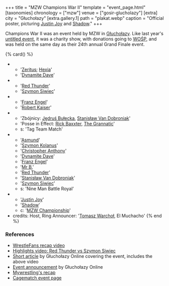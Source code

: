 +++
title = "MZW Champions War II"
template = "event_page.html"
[taxonomies]
chronology = ["mzw"]
venue = ["gosir-glucholazy"]
[extra]
city = "Głuchołazy"
[extra.gallery.1]
path = "plakat.webp"
caption = "Official poster, picturing [Justin Joy](@/w/justin-joy.md) and [Shadow](@/w/shadow.md)."
+++

Champions War II was an event held by MZW in [Głuchołazy](@/v/gosir-glucholazy.md). Like last year's [untitled event](@/e/mzw/2015-01-11-mzw-charity-show-2015.md), it was a charity show, with donations going to [WOŚP][wosp], and was held on the same day as their 24th annual Grand Finale event.

{% card() %}
- - '[Zeritus](@/w/zeritus.md); [Hexia](@/w/hexia.md)'
  - '[Dynamite Dave](@/w/dynamite-dave.md)'
- - '[Red Thunder](@/w/red-thunder.md)'
  - '[Szymon Siwiec](@/w/szymon-siwiec.md)'
- - '[Franz Engel](@/w/franz-engel.md)'
  - '[Robert Kaiser](@/w/robert-kaiser.md)'
- - 'Zbójnicy: [Jędruś Bułecka](@/w/jedrus-bulecka.md), [Stanisław Van Dobroniak](@/w/stanislaw-van-dobroniak.md)'
  - 'Posse in Effect: [Rick Baxxter](@/w/rick-baxxter.md), [The Grannatic](@/w/the-grannatic.md)'
  - s: 'Tag Team Match'
- - '[Asmund](@/w/asmund.md)'
  - '[Szymon Kolanus](@/w/blue-thunder.md)'
  - '[Christopher Anthony](@/w/christopher-anthony.md)'
  - '[Dynamite Dave](@/w/dynamite-dave.md)'
  - '[Franz Engel](@/w/franz-engel.md)'
  - '[Mr B.](@/w/mr-b.md)'
  - '[Red Thunder](@/w/red-thunder.md)'
  - '[Stanisław Van Dobroniak](@/w/stanislaw-van-dobroniak.md)'
  - '[Szymon Siwiec](@/w/szymon-siwiec.md)'
  - s: 'Nine Man Battle Royal'
- - '[Justin Joy](@/w/justin-joy.md)'
  - '[Shadow](@/w/shadow.md)'
  - c: '[MZW Championship](@/c/mzw-championship.md)'
- credits:
    Host, Ring Announcer: '[Tomasz Warchoł](@/w/tomasz-warchol.md), El Muchacho'
{% end %}

### References

* [WrestleFans recap video](https://youtu.be/1kVqHeViz_o)
* [Highlights video: Red Thunder vs Szymon Siwiec](https://youtu.be/wM6lUrd9IJI)
* [Short article](https://www.glucholazyonline.com.pl/rozmaitosci/889-gala-wrestlingu) by Głuchołazy Online covering the event, includes the above video
* [Event announcement](https://www.glucholazyonline.com.pl/rozmaitosci/824-wrestling-powraca-do-glucholaz) by Głuchołazy Online
* [Mywrestling's recap](https://mywrestling.com.pl/mzw-champions-war-ii-relacja-po-gali/)
* [Cagematch event page](https://www.cagematch.net/?id=1&nr=145950)

[wosp]: https://en.wikipedia.org/wiki/Great_Orchestra_of_Christmas_Charity
